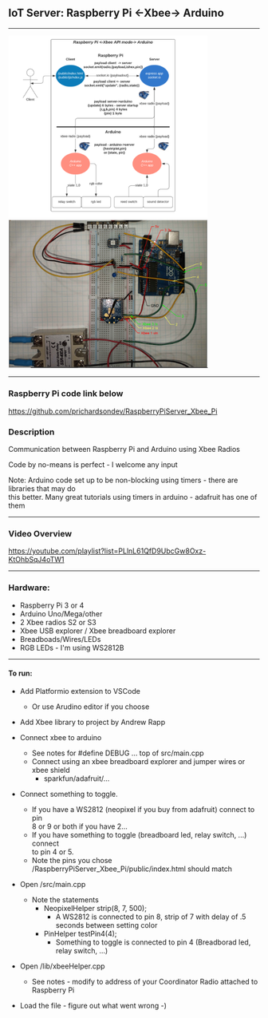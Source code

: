 ## **IoT Server: Raspberry Pi <-Xbee-> Arduino**

---

<img src="./img/xbee.png" width="400"/>
<img src="./img/arduino_setup.png" width="400"/>

---

### Raspberry Pi code link below
https://github.com/prichardsondev/RaspberryPiServer_Xbee_Pi <br />

### Description
Communication between Raspberry Pi and Arduino using Xbee Radios <br/>

Code by no-means is perfect - I welcome any input

Note: Arduino code set up to be non-blocking using timers - there are libraries that may do <br />
this better. Many great tutorials using timers in arduino - adafruit has one of them

---

### Video Overview
https://youtube.com/playlist?list=PLlnL61QfD9UbcGw8Oxz-KtOhbSqJ4oTW1


---

### Hardware:
- Raspberry Pi 3 or 4
- Arduino Uno/Mega/other
- 2 Xbee radios S2 or S3
- Xbee USB explorer / Xbee breadboard explorer
- Breadboads/Wires/LEDs
- RGB LEDs - I'm using WS2812B
  
---

#### To run:

- Add Platformio extension to VSCode
  - Or use Arudino editor if you choose

- Add Xbee library to project by Andrew Rapp

- Connect xbee to arduino
  - See notes for #define DEBUG ... top of src/main.cpp
  - Connect using an xbee breadboard explorer and jumper wires or xbee shield
    - sparkfun/adafruit/...
- Connect something to toggle.
  - If you have a WS2812 (neopixel if you buy from adafruit) connect to pin <br/>
      8 or 9 or both if you have 2...
  - If you have something to toggle (breadboard led, relay switch, ...) connect <br />
      to pin 4 or 5.
  - Note the pins you chose /RaspberryPiServer_Xbee_Pi/public/index.html should match
- Open /src/main.cpp
  - Note the statements
    -  NeopixelHelper strip(8, 7, 500);
       - A WS2812 is connected to pin 8, strip of 7 with delay of .5 seconds between setting color
    - PinHelper testPin4(4);
      - Something to toggle is connected to pin 4 (Breadborad led, relay switch, ...)
- Open /lib/xbeeHelper.cpp
  - See notes - modify to address of your Coordinator Radio attached to Raspberry Pi
- Load the file - figure out what went wrong -)

  


